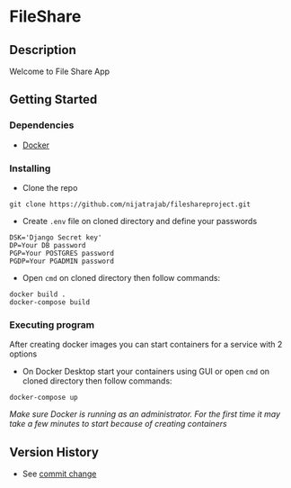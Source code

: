 # FileShare

## Description

Welcome to File Share App

## Getting Started

### Dependencies

* [Docker](https://www.docker.com/get-started)

### Installing

* Clone the repo
```
git clone https://github.com/nijatrajab/fileshareproject.git
```
* Create `.env` file on cloned directory and define your passwords
```
DSK='Django Secret key'
DP=Your DB password
PGP=Your POSTGRES password
PGDP=Your PGADMIN password
```
* Open `cmd` on cloned directory then follow commands:
```
docker build .
docker-compose build
```

### Executing program

After creating docker images you can start containers for a service with 2 options
* On Docker Desktop start your containers using GUI or open `cmd` on cloned directory then follow commands:
```
docker-compose up
```
_Make sure Docker is running as an administrator. For the first time it may take a few minutes to start because of creating containers_

## Version History

* See [commit change](https://github.com/nijatrajab/fileshareproject/commits/main)
